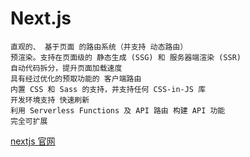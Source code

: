 # Next.js

```
直观的、 基于页面 的路由系统（并支持 动态路由）
预渲染。支持在页面级的 静态生成 (SSG) 和 服务器端渲染 (SSR)
自动代码拆分，提升页面加载速度
具有经过优化的预取功能的 客户端路由
内置 CSS 和 Sass 的支持，并支持任何 CSS-in-JS 库
开发环境支持 快速刷新
利用 Serverless Functions 及 API 路由 构建 API 功能
完全可扩展
```

[nextjs 官网](https://www.nextjs.cn/)
